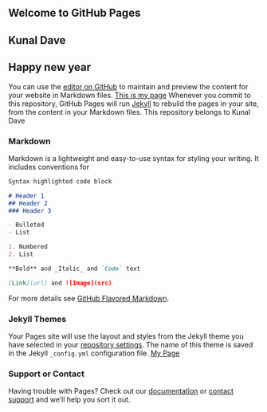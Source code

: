 ## Welcome to GitHub Pages
## Kunal Dave 
## Happy new year

You can use the [editor on GitHub](https://github.com/davekj1/coursera-test/edit/main/docs/index.md) to maintain and preview the content for your website in Markdown files.
[This is my page](https://davekj1.github.io/coursera-test/site/index)
Whenever you commit to this repository, GitHub Pages will run [Jekyll](https://jekyllrb.com/) to rebuild the pages in your site, from the content in your Markdown files.
This repository belongs to Kunal Dave

### Markdown

Markdown is a lightweight and easy-to-use syntax for styling your writing. It includes conventions for

```markdown
Syntax highlighted code block

# Header 1
## Header 2
### Header 3

- Bulleted
- List

1. Numbered
2. List

**Bold** and _Italic_ and `Code` text

[Link](url) and ![Image](src)
```

For more details see [GitHub Flavored Markdown](https://guides.github.com/features/mastering-markdown/).

### Jekyll Themes

Your Pages site will use the layout and styles from the Jekyll theme you have selected in your [repository settings](https://github.com/davekj1/coursera-test/settings). The name of this theme is saved in the Jekyll `_config.yml` configuration file.
[My Page](https://davekj1.github.io/coursera-test/site)
### Support or Contact

Having trouble with Pages? Check out our [documentation](https://docs.github.com/categories/github-pages-basics/) or [contact support](https://github.com/contact) and we’ll help you sort it out.
